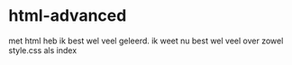 # html-advanced

met html heb ik best wel veel geleerd. ik weet nu best wel veel over zowel style.css als index
